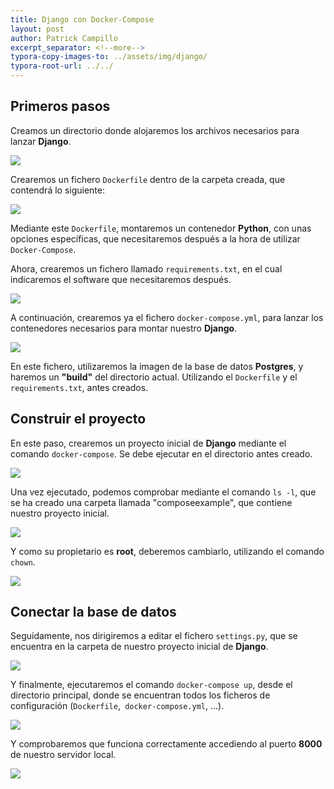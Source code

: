 ```yaml
---
title: Django con Docker-Compose
layout: post
author: Patrick Campillo
excerpt_separator: <!--more-->
typora-copy-images-to: ../assets/img/django/
typora-root-url: ../../
---
```


## Primeros pasos

Creamos un directorio donde alojaremos los archivos necesarios para lanzar **Django**.

![](/patrickcampillo/assets/img/django/0.png)



Crearemos un fichero `Dockerfile` dentro de la carpeta creada, que contendrá lo siguiente:

![](/patrickcampillo/assets/img/django/1.png)



Mediante este `Dockerfile`, montaremos un contenedor **Python**, con unas opciones específicas, que necesitaremos después a la hora de utilizar `Docker-Compose`.



Ahora, crearemos un fichero llamado `requirements.txt`, en el cual indicaremos el software que necesitaremos después.

![](/patrickcampillo/assets/img/django/2.png)



A continuación, crearemos ya el fichero `docker-compose.yml`, para lanzar los contenedores necesarios para montar nuestro **Django**.

![](/patrickcampillo/assets/img/django/3.png)

 En este fichero, utilizaremos la imagen de la base de datos **Postgres**, y haremos un **"build"** del directorio actual. Utilizando el `Dockerfile` y el `requirements.txt`,  antes creados.







## Construir el proyecto

En este paso, crearemos un proyecto inicial de **Django** mediante el comando `docker-compose`.  Se debe ejecutar en el directorio antes creado.

![](/patrickcampillo/assets/img/django/4.png)



Una vez ejecutado, podemos comprobar mediante el comando `ls -l`, que se ha creado una carpeta llamada "composeexample", que contiene nuestro proyecto inicial.

![](/patrickcampillo/assets/img/django/4-1.png)



 Y como su propietario es **root**, deberemos cambiarlo, utilizando el comando `chown`.

![](/patrickcampillo/assets/img/django/4-2.png)







## Conectar la base de datos

Seguidamente, nos dirigiremos a editar el fichero `settings.py`, que se encuentra en la carpeta de nuestro proyecto inicial de **Django**.

![](/patrickcampillo/assets/img/django/5.png)



Y finalmente, ejecutaremos el comando `docker-compose up`, desde el directorio principal, donde se encuentran todos los ficheros de configuración (`Dockerfile`,` docker-compose.yml`, ...).

![](/patrickcampillo/assets/img/django/6.png)



Y comprobaremos que funciona correctamente accediendo al puerto **8000** de nuestro servidor local.

![](/patrickcampillo/assets/img/django/7.png)